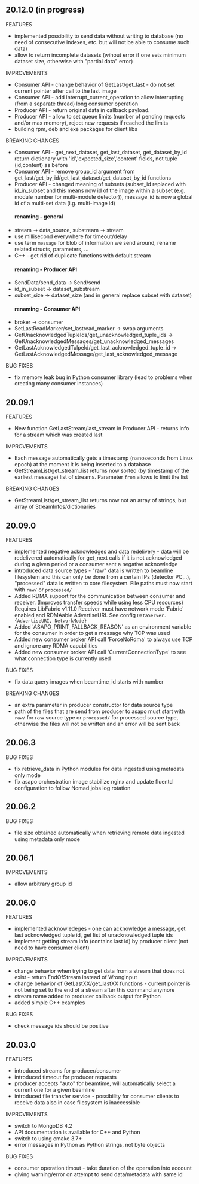 ## 20.12.0 (in progress)

FEATURES
* implemented possibility to send data without writing to database (no need of consecutive indexes, etc. but will not be able to consume such data)
* allow to return incomplete datasets (wihout error if one sets minimum dataset size, otherwise with "partial data" error)

 IMPROVEMENTS
* Consumer API - change behavior of GetLast/get_last - do not set current pointer after call to the last image
* Consumer API - add interrupt_current_operation to allow interrupting (from a separate thread) long consumer operation  
* Producer API - return original data in callback payload.  
* Producer API - allow to set queue limits (number of pending requests and/or max memory), reject new requests if reached the limits  
* building rpm, deb and exe packages for client libs

BREAKING CHANGES
* Consumer API - get_next_dataset, get_last_dataset, get_dataset_by_id return dictionary with 'id','expected_size','content' fields, not tuple (id,content) as before
* Consumer API - remove group_id argument from get_last/get_by_id/get_last_dataset/get_dataset_by_id functions
* Producer API - changed meaning of subsets (subset_id replaced with id_in_subset and this means now id of the image within a subset (e.g. module number for multi-module detector)), message_id is now a global id of a multi-set data (i.g. multi-image id)
    ####  renaming - general
* stream -> data_source, substream -> stream
* use millisecond everywhere for timeout/delay
* use term `message` for blob of information we send around, rename related structs, parameters, ...
* C++ - get rid of duplicate functions with default stream  
    ####  renaming - Producer API
* SendData/send_data -> Send/send    
* id_in_subset -> dataset_substream
* subset_size -> dataset_size (and in general replace subset with dataset)
    ####  renaming - Consumer API
* broker -> consumer
* SetLastReadMarker/set_lastread_marker -> swap arguments
* GetUnacknowledgedTupleIds/get_unacknowledged_tuple_ids -> GetUnacknowledgedMessages/get_unacknowledged_messages
* GetLastAcknowledgedTulpeId/get_last_acknowledged_tuple_id -> GetLastAcknowledgedMessage/get_last_acknowledged_message


BUG FIXES
* fix memory leak bug in Python consumer library (lead to problems when creating many consumer instances)


## 20.09.1

FEATURES
* New function GetLastStream/last_stream in Producer API - returns info for a stream which was created last 

IMPROVEMENTS
* Each message automatically gets a timestamp (nanoseconds from Linux epoch) at the moment it is being inserted to a database 
* GetStreamList/get_stream_list returns now sorted (by timestamp of the earliest message) list of streams. Parameter `from` allows to limit the list

BREAKING CHANGES
* GetStreamList/get_stream_list returns now not an array of strings, but array of StreamInfos/dictionaries

## 20.09.0

FEATURES
* implemented negative acknowledges and data redelivery - data will be redelivered automatically for get_next calls if it is not acknowledged during a given period or a consumer sent a negative acknowledge  
* introduced data source types - "raw" data is written to beamline filesystem and this can only be done from a certain IPs (detector PC,..),
"processed" data is written to core filesystem. File paths must now start with  `raw/`  or  `processed/`
* Added RDMA support for the communication between consumer and receiver. (Improves transfer speeds while using less CPU resources)
  Requires LibFabric v1.11.0
  Receiver must have network mode 'Fabric' enabled and RDMAable AdvertiseURI. See config `DataServer.{AdvertiseURI, NetworkMode}`
* Added 'ASAPO_PRINT_FALLBACK_REASON' as an environment variable for the consumer in order to get a message why TCP was used
* Added new consumer broker API call 'ForceNoRdma' to always use TCP and ignore any RDMA capabilities
* Added new consumer broker API call 'CurrentConnectionType' to see what connection type is currently used

BUG FIXES
* fix data query images when beamtime_id starts with number 

BREAKING CHANGES
* an extra parameter in producer constructor for data source type
* path of the files that are send from producer to asapo must start with `raw/` for raw source type or `processed/` for processed source type, otherwise the files will not be written and an error will be sent back 

## 20.06.3

BUG FIXES
* fix retrieve_data in Python modules for data ingested using metadata only mode
* fix asapo orchestration image stabilize nginx and update fluentd configuration to follow Nomad jobs log rotation 

## 20.06.2

BUG FIXES
* file size obtained automatically when retrieving remote data ingested using metadata only mode

## 20.06.1

IMPROVEMENTS
* allow arbitrary group id

## 20.06.0
FEATURES
* implemented acknowledeges - one can acknowledge a message, get last acknowledged tuple id, get list of unacknowledged tuple ids
* implement getting stream info (contains last id) by producer client (not need to have consumer client)

IMPROVEMENTS
* change behavior when trying to get data from a stream that does not exist - return EndOfStream instead of WrongInput
* change behavior of GetLastXX/get_lastXX functions - current pointer is not being set to the end of a stream after this command anymore
* stream name added to producer callback output for Python
* added simple C++ examples

BUG FIXES
* check message ids should be positive

## 20.03.0
FEATURES
* introduced streams for producer/consumer
* introduced timeout for producer requests
* producer accepts "auto" for beamtime, will automatically select a current one for a given beamline
* introduced file transfer service - possibility for consumer clients to receive data also in case filesystem is inaccessible

IMPROVEMENTS
* switch to MongoDB 4.2
* API documentation is available for C++ and Python
* switch to using cmake 3.7+
* error messages in Python as Python strings, not byte objects


BUG FIXES
* consumer operation timout - take duration of the operation into account
* giving warning/error on attempt to send data/metadata with same id
